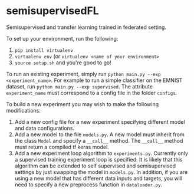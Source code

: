 # semisupervisedFL
Semisupervised and transfer learning trained in federated setting.

To set up your environment, run the following:
1. `pip install virtualenv`
1. `virtualenv env` (or `virtualenv <name of your environment>`
2. `source setup.sh` 
and you're good to go!

To run an existing experiment, simply run `python main.py --exp <experiment_name>`. For example to run a simple classifier on the EMNIST dataset, run `python main.py --exp supervised`. The attribute `experiment_name` must correspond to a config file in the folder `configs`. 

To build a new experiment you may wish to make the following modifications:
1. Add a new config file for a new experiment specifying different model and data configurations.
2. Add a new model to the file `models.py`. A new model must inherit from the class `Model` and specify a `__call__` method. The `__call__` method must return a compiled tf keras model.
3. Add a new experiment loop algorithm to `experiments.py`. Currently only a supervised training experiment loop is specified. It is likely that this algorithm can be extended to self supervised and semisupervised settings by just swapping the model in `models.py`. In addition, if you are using a new model that has different data inputs and targets, you will need to specify a new preprocess function in `dataloader.py`. 
